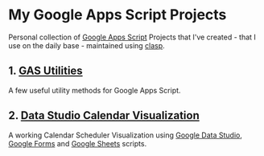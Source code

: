 # My Google Apps Script Projects

Personal collection of [Google Apps Script](https://developers.google.com/apps-script/) Projects that I've created - that I use on the daily base - maintained using [clasp](https://github.com/google/clasp).

## 1. [GAS Utilities](/gas-utilities)

A few useful utility methods for Google Apps Script.

## 2. [Data Studio Calendar Visualization](/datastudio-calendar-visualization)

A working Calendar Scheduler Visualization using [Google Data Studio](https://datastudio.google.com/overview/), [Google Forms](https://www.google.com/forms/about/) and [Google Sheets](https://www.google.com/sheets/about/) scripts.
